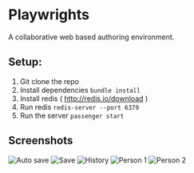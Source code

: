  # Playwrights

A collaborative web based authoring environment.

## Setup:

1. Git clone the repo
1. Install dependencies `bundle install`
1. Install redis ( http://redis.io/download )
1. Run redis `redis-server --port 6379`
1. Run the server `passenger start`


## Screenshots

![Auto save](http://i.imgur.com/YdicI85.png)
![Save](http://i.imgur.com/sGl8B0W.png)
![History](http://i.imgur.com/vlY2B4j.png)
![Person 1](http://i.imgur.com/YdicI85.png)
![Person 2](http://i.imgur.com/68UjOM3.png)
